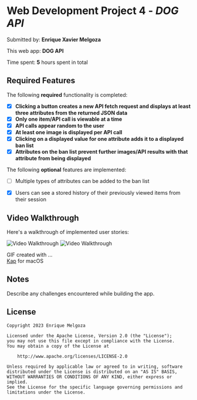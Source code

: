 # Web Development Project 4 - *DOG API*

Submitted by: **Enrique Xavier Melgoza**

This web app: **DOG API**

Time spent: **5** hours spent in total

## Required Features

The following **required** functionality is completed:

- [x] **Clicking a button creates a new API fetch request and displays at least three attributes from the returned JSON data**
- [x] **Only one item/API call is viewable at a time**
- [x] **API calls appear random to the user**
- [x] **At least one image is displayed per API call**
- [x] **Clicking on a displayed value for one attribute adds it to a displayed ban list**
- [x] **Attributes on the ban list prevent further images/API results with that attribute from being displayed**

The following **optional** features are implemented:

- [ ] Multiple types of attributes can be added to the ban list
- [x] Users can see a stored history of their previously viewed items from their session


## Video Walkthrough

Here's a walkthrough of implemented user stories:

<img src='https://i.imgur.com/fh89IeB.gif' title='Video Walkthrough' width='' alt='Video Walkthrough' />
<img src='https://i.imgur.com/w9gDyrV.gif' title='Video Walkthrough' width='' alt='Video Walkthrough' />

<!-- Replace this with whatever GIF tool you used! -->
GIF created with ...  
[Kap](https://getkap.co/) for macOS

## Notes

Describe any challenges encountered while building the app.

## License

    Copyright 2023 Enrique Melgoza

    Licensed under the Apache License, Version 2.0 (the "License");
    you may not use this file except in compliance with the License.
    You may obtain a copy of the License at

        http://www.apache.org/licenses/LICENSE-2.0

    Unless required by applicable law or agreed to in writing, software
    distributed under the License is distributed on an "AS IS" BASIS,
    WITHOUT WARRANTIES OR CONDITIONS OF ANY KIND, either express or implied.
    See the License for the specific language governing permissions and
    limitations under the License.
